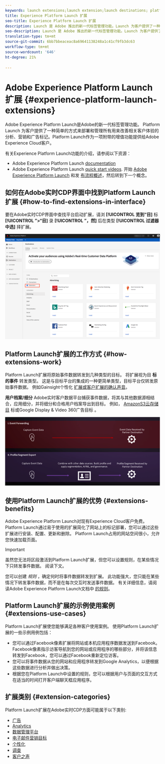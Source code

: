 ```yaml
---
keywords: launch extensions;launch extension;launch destinations; platform launch extensions;platform launch extension;platform launch destinations
title: Experience Platform Launch 扩展
seo-title: Experience Platform Launch 扩展
description: Launch 是 Adobe 推出的新一代标签管理功能。Launch 为客户提供了一种部署和管理所有分析、营销和广告标签的简便方法，这些标签是改善相关客户体验所必需的标签。
seo-description: Launch 是 Adobe 推出的新一代标签管理功能。Launch 为客户提供了一种部署和管理所有分析、营销和广告标签的简便方法，这些标签是改善相关客户体验所必需的标签。
translation-type: tm+mt
source-git-commit: 6bb7bbeaceac8a69641138248a1c41cf9fb3dc63
workflow-type: tm+mt
source-wordcount: '646'
ht-degree: 21%

---
```



# Adobe Experience Platform Launch 扩展 {#experience-platform-launch-extensions}

Adobe Experience Platform Launch是Adobe的新一代标签管理功能。  Platform Launch 为客户提供了一种简单的方式来部署和管理所有用来改善相关客户体验的分析、营销和广告标记。Platform Launch作为一项附带的增值功能提供给Adobe Experience Cloud客户。

有关Experience Platform Launch功能的介绍，请参阅以下资源：
* Adobe Experience Platform Launch [documentation](https://docs.adobe.com/content/help/zh-Hans/launch/using/overview.translate.html)
* Adobe Experience Platform Launch [quick start videos](https://docs.adobe.com/content/help/en/launch/using/intro/get-started/videos.html). 开始 [Adobe Experience Platform Launch](https://www.youtube.com/embed/rwqqkG1SERU) 和发 [布流程概述](https://helpx.adobe.com/cn/analytics/how-to/adobe-launch-publishing-process.html)，然后转到下一个概念。

## 如何在Adobe实时CDP界面中找到Platform Launch扩展 {#how-to-find-extensions-in-interface}

要在Adobe实时CDP界面中查找平台启动扩展，请浏 **[!UICONTROL 览到“目]** 标 **[!UICONTROL ”>“目]** 录 **[!UICONTROL ”，然]** 后在类型 **[!UICONTROL 过滤器中选]** 择扩展。

![界面中的扩展过滤器](/help/rtcdp/destinations/assets/extensions-filter.png)

## Platform Launch扩展的工作方式 {#how-extensions-work}

Platform Launch扩展将原始事件数据转发到几种类型的目标。 将扩展视为目 **标的事件** 转发类型。 这是与目标平台的集成的一种更简单类型，目标平台仅转发原始事件数据。 例如Gainsight个性化 [扩展](/help/rtcdp/destinations/gainsight-extension.md)[或客户扩展的确认声音](/help/rtcdp/destinations/confirmit-digital-feedback-extension.md)。

**用户档案/细分** Adobe实时客户数据平台捕获事件数据，将其与其他数据源相结合，应用细分，并将细分和合格用户档案导出到目标。 例如， [AmazonS3云存储目](/help/rtcdp/destinations/amazon-s3-destination.md) 标或Google Display &amp; Video 360广告目标 [](/help/rtcdp/destinations/google-dv360-destination.md)。

![Experience Platform Launch扩展与其他目标](/help/rtcdp/destinations/assets/launch-and-other-destinations.png)

## 使用Platform Launch扩展的优势 {#extensions-benefits}

Adobe Experience Platform Launch对现有Experience Cloud客户免费。 Platform Launch通过易于使用的扩展简化了网站上的标记部署，您可以通过这些扩展进行安装、配置、更新和删除。 Platform Launch占用的网站空间很小，允许您快速加载页面。

>[!IMPORTANT]
>
>虽然您无法将区段激活到Platform Launch扩展，但您可以设置规则，在某些情况下只转发事件数据。 阅读下文。

您可以创建 *规则* ，确定何时将事件数据转发到扩展。 此功能强大，您只能在某些情况下转发事件数据，而不是在每次交互时发送事件数据。 有关详细信息，请阅读Adobe Experience Platform Launch文档中 [的规则](https://docs.adobe.com/help/zh-Hans/launch/using/reference/manage-resources/rules.html)。

## Platform Launch扩展的示例使用案例 {#extensions-use-cases}

Platform Launch扩展使您能够满足各种客户使用案例。 使用Platform Launch扩展的一些示例用例包括：

* 您可以通过Facebook像素扩展将网站或本机应用程序数据发送到Facebook。 Facebook像素指示访客导航到您的网站或应用程序的哪些部分，并将该信息转发到Facebook，您可以通过Facebook重新定位访客。
* 您可以将事件数据从您的网站和应用程序转发到Google Analytics，以便根据这些数据进行分析并做出决策。
* 根据您在Platform Launch中设置的规则，您可以根据用户与页面的交互方式在适当的时间打开客户端聊天框应用程序。


## 扩展类别 {#extension-categories}

Platform Launch扩展在Adobe实时CDP方面可能属于以下类别:

* [广告](/help/rtcdp/destinations/advertising-destinations.md)
* [Analytics](/help/rtcdp/destinations/analytics-destinations.md)
* [数据管理平台](/help/rtcdp/destinations/dmp-destinations.md)
* [电子邮件营销目标](/help/rtcdp/destinations/email-marketing-destinations.md)
* [个性化](/help/rtcdp/destinations/personalization-destinations.md)
* [调查](/help/rtcdp/destinations/survey-destinations.md)
* [客户之声](/help/rtcdp/destinations/voice-of-customer-destinations.md)
